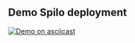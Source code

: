 ## Demo Spilo deployment
[![Demo on asciicast](https://asciinema.org/a/32288.png)](https://asciinema.org/a/32288)
